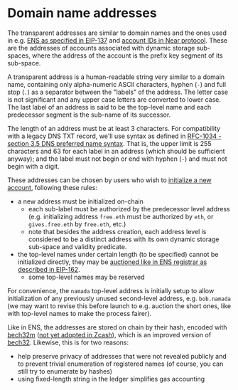# Domain name addresses

The transparent addresses are similar to domain names and the ones used in e.g. [ENS as specified in EIP-137](https://eips.ethereum.org/EIPS/eip-137) and [account IDs in Near protocol](https://nomicon.io/DataStructures/Account.html). These are the addresses of accounts associated with dynamic storage sub-spaces, where the address of the account is the prefix key segment of its sub-space.

A transparent address is a human-readable string very similar to a domain name, containing only alpha-numeric ASCII characters, hyphen (`-`) and full stop (`.`) as a separator between the "labels" of the address. The letter case is not significant and any upper case letters are converted to lower case. The last label of an address is said to be the top-level name and each predecessor segment is the sub-name of its successor.

The length of an address must be at least 3 characters. For compatibility with a legacy DNS TXT record, we'll use syntax as defined in [RFC-1034 - section 3.5 DNS preferred name syntax](https://www.ietf.org/rfc/rfc1034.txt). That is, the upper limit is 255 characters and 63 for each label in an address (which should be sufficient anyway); and the label must not begin or end with hyphen (`-`) and must not begin with a digit.

These addresses can be chosen by users who wish to [initialize a new account](#initializing-a-new-account), following these rules:

- a new address must be initialized on-chain
  - each sub-label must be authorized by the predecessor level address (e.g. initializing address `free.eth` must be authorized by `eth`, or `gives.free.eth` by `free.eth`, etc.) 
  - note that besides the address creation, each address level is considered to be a distinct address with its own dynamic storage sub-space and validity predicate.
- the top-level names under certain length (to be specified) cannot be initialized directly, they may be [auctioned like in ENS registrar as described in EIP-162](https://eips.ethereum.org/EIPS/eip-162).
  - some top-level names may be reserved

For convenience, the `namada` top-level address is initially setup to allow initialization of any previously unused second-level address, e.g. `bob.namada` (we may want to revise this before launch to e.g. auction the short ones, like with top-level names to make the process fairer).

Like in ENS, the addresses are stored on chain by their hash, encoded with [bech32m](https://github.com/bitcoin/bips/blob/master/bip-0350.mediawiki) ([not yet adopted in Zcash](https://github.com/zcash/zips/issues/484)), which is an improved version of [bech32](https://github.com/bitcoin/bips/blob/master/bip-0173.mediawiki). Likewise, this is for two reasons:
- help preserve privacy of addresses that were not revealed publicly and to prevent trivial enumeration of registered names (of course, you can still try to enumerate by hashes)
- using fixed-length string in the ledger simplifies gas accounting
